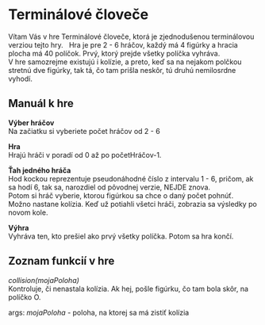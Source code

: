 # Terminálové človeče
Vítam Vás v hre Terminálové človeče, ktorá je zjednodušenou terminálovou verziou tejto hry.  
Hra je pre 2 - 6 hráčov, každý má 4 figúrky a hracia plocha má 40 políčok. Prvý, ktorý prejde všetky políčka vyhráva.  
V hre samozrejme existujú i kolízie, a preto, keď sa na nejakom polčkou stretnú dve figúrky, tak tá, čo tam prišla neskôr, tú druhú nemilosrdne vyhodí.

## Manuál k hre
**Výber hráčov**  
Na začiatku si vyberiete počet hráčov od 2 - 6

**Hra**  
Hrajú hráči v poradí od 0 až po početHráčov-1.

**Ťah jedného hráča**  
Hod kockou reprezentuje pseudonáhodné číslo z intervalu 1 - 6, pričom, ak sa hodí 6, tak sa, narozdiel od pôvodnej verzie, NEJDE znova.  
Potom si hráč vyberie, ktorou figúrkou sa chce o daný počet pohnúť.  
Možno nastane kolízia.
Keď už potiahli všetci hráči, zobrazia sa výsledky po novom kole.

**Výhra**  
Vyhráva ten, kto prešiel ako prvý všetky políčka. Potom sa hra končí.

## Zoznam funkcií v hre
*collision(mojaPoloha)*  
Kontroluje, či nenastala kolízia. Ak hej, pošle figúrku, čo tam bola skôr, na políčko O.

args: *mojaPoloha* - poloha, na ktorej sa má zistiť kolízia
